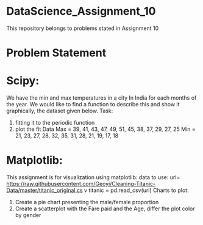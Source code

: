# DataScience_Assignment_10
This repository belongs to problems stated in Assignment 10

# Problem Statement
# Scipy:
We have the min and max temperatures in a city In India for each months of the year.
We would like to find a function to describe this and show it graphically, the dataset
given below.
Task:
1. fitting it to the periodic function
2. plot the fit
Data
Max = 39, 41, 43, 47, 49, 51, 45, 38, 37, 29, 27, 25
Min = 21, 23, 27, 28, 32, 35, 31, 28, 21, 19, 17, 18


# Matplotlib:
This assignment is for visualization using matplotlib:
data to use:
url=
https://raw.githubusercontent.com/Geoyi/Cleaning-Titanic-Data/master/titanic_original.cs
v
titanic = pd.read_csv(url)
Charts to plot:
1. Create a pie chart presenting the male/female proportion
2. Create a scatterplot with the Fare paid and the Age, differ the plot color by gender

